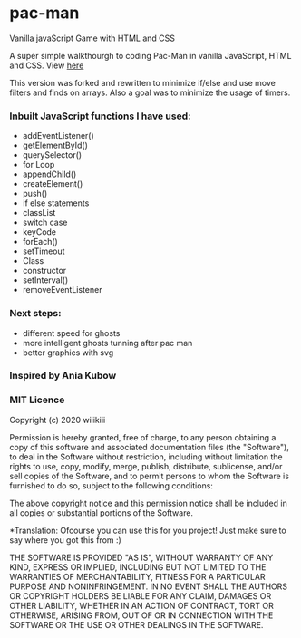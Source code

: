 # pac-man
Vanilla javaScript Game with HTML and CSS

A super simple walkthourgh to coding Pac-Man in vanilla JavaScript, HTML and CSS. 
View [here](https://www.youtube.com/channel/UC5DNytAJ6_FISueUfzZCVsw) 

This version was forked and rewritten to minimize if/else and use move filters and finds on arrays.
Also a goal was to minimize the usage of timers.

### Inbuilt JavaScript functions I have used: 
* addEventListener()
* getElementById()
* querySelector()
* for Loop
* appendChild()
* createElement()
* push()
* if else statements
* classList
* switch case
* keyCode
* forEach()
* setTimeout
* Class
* constructor
* setInterval()
* removeEventListener

### Next steps:
- different speed for ghosts
- more intelligent ghosts tunning after pac man
- better graphics with svg

### Inspired by Ania Kubow

### MIT Licence

Copyright (c) 2020 wiiikiii

Permission is hereby granted, free of charge, to any person obtaining a copy of this software and associated documentation files (the "Software"), to deal in the Software without restriction, including without limitation the rights to use, copy, modify, merge, publish, distribute, sublicense, and/or sell copies of the Software, and to permit persons to whom the Software is furnished to do so, subject to the following conditions:

The above copyright notice and this permission notice shall be included in all copies or substantial portions of the Software.

*Translation: Ofcourse you can use this for you project! Just make sure to say where you got this from :)

THE SOFTWARE IS PROVIDED "AS IS", WITHOUT WARRANTY OF ANY KIND, EXPRESS OR IMPLIED, INCLUDING BUT NOT LIMITED TO THE WARRANTIES OF MERCHANTABILITY, FITNESS FOR A PARTICULAR PURPOSE AND NONINFRINGEMENT. IN NO EVENT SHALL THE AUTHORS OR COPYRIGHT HOLDERS BE LIABLE FOR ANY CLAIM, DAMAGES OR OTHER LIABILITY, WHETHER IN AN ACTION OF CONTRACT, TORT OR OTHERWISE, ARISING FROM, OUT OF OR IN CONNECTION WITH THE SOFTWARE OR THE USE OR OTHER DEALINGS IN THE SOFTWARE.
